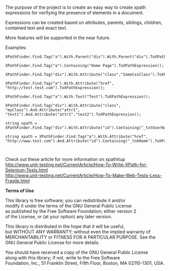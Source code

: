 The purpose of the project is to create an easy way to create xpath expressions for verifying the presence of elements in a document.

Expressions can be created based on attributes, parents, siblings, children, contained text and exact text.

More features will be supported in the near future.

Examples:
```
XPathFinder.Find.Tag("a").With.Parent("div").With.Parent("div").ToXPathExpression();

XPathFinder.Find.Tag("a").Containing("Home Page").ToXPathExpression();

XPathFinder.Find.Tag("div").With.Attribute("class","SomeCssClass").ToXPathExpression();

XPathFinder.Find.Tag("a").With.Attribute("href", "http://test.test.com").ToXPathExpression();

XPathFinder.Find.Tag("a").With.Text("Test").ToXPathExpression();

XPathFinder.Find.Tag("div").With.Attribute("class", "myClass").And.Attribute("attr1", "test1").And.Attribute("attr2","test2").ToXPathExpression();

string xpath = XPathFinder.Find.Tag("div").With.Attribute("id").Containing("_txtUserName").ToXPathExpression();

string xpath = XPathFinder.Find.Tag("a").With.Attribute("href", "http://www.test.com").And.Attribute("id").Containing("_lnkHome").ToXPathExpression();



```
Check out these article for more information on xpathitup <br />
http://www.unit-testing.net/CurrentArticle/How-To-Write-XPath-for-Selenium-Tests.html <br />
http://www.unit-testing.net/CurrentArticle/How-To-Make-Web-Tests-Less-Fragile.html

<b>Terms of Use</b><br />

This library is free software; you can redistribute it and/or <br />
modify it under the terms of the GNU General Public License<br />
as published by the Free Software Foundation; either version 2<br />
of the License, or (at your option) any later version.<br />

This library is distributed in the hope that it will be useful,<br />
but WITHOUT ANY WARRANTY; without even the implied warranty of<br />
MERCHANTABILITY or FITNESS FOR A PARTICULAR PURPOSE.  See the<br />
GNU General Public License for more details.<br />

You should have received a copy of the GNU General Public License<br />
along with this library; if not, write to the Free Software<br />
Foundation, Inc., 51 Franklin Street, Fifth Floor, Boston, MA  02110-1301, USA.<br />